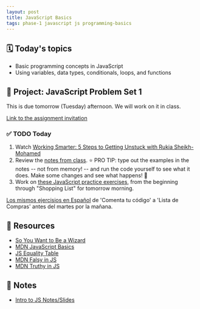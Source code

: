 ```yaml
---
layout: post
title: JavaScript Basics
tags: phase-1 javascript js programming-basics
---
```


## 🗓️ Today's topics

- Basic programming concepts in JavaScript
- Using variables, data types, conditionals, loops, and functions

## 🎯 Project: JavaScript Problem Set 1

This is due tomorrow (Tuesday) afternoon. We will work on it in class.

[Link to the assignment invitation](https://classroom.github.com/a/ZW6k55F2)

### ✅ TODO Today

1. Watch [Working Smarter: 5 Steps to Getting Unstuck with Rukia Sheikh-Mohamed](https://dev.to/rukiaasm/working-smarter-5-steps-to-getting-unstuck-with-rukia-sheikh-mohamed-1932)
2. Review the [notes from class](https://github.com/Momentum-Team-13/notes/blob/main/intro-js.md). ⭐ PRO TIP: type out the examples in the notes -- not from memory! -- and run the code yourself to see what it does. Make some changes and see what happens! 💫
3. Work on [these JavaScript practice exercises](https://www.freecodecamp.org/learn/javascript-algorithms-and-data-structures/#basic-javascript), from the beginning through "Shopping List" for tomorrow morning. 

[Los mismos ejercisios en Español](https://www.freecodecamp.org/espanol/learn/javascript-algorithms-and-data-structures/#basic-javascript) de 'Comenta tu código' a 'Lista de Compras' antes del martes por la mañana.


## 🔖 Resources

- [So You Want to Be a Wizard](https://jvns.ca/wizard-zine.pdf)
- [MDN JavaScript Basics](https://developer.mozilla.org/en-US/docs/Learn/Getting_started_with_the_web/JavaScript_basics)
- [JS Equality Table](https://dorey.github.io/JavaScript-Equality-Table/)
- [MDN Falsy in JS](https://developer.mozilla.org/en-US/docs/Glossary/Falsy)
- [MDN Truthy in JS](https://developer.mozilla.org/en-US/docs/Glossary/Truthy)

## 🦉 Notes

- [Intro to JS Notes/Slides](https://github.com/Momentum-Team-13/notes/blob/main/intro-js.md)
